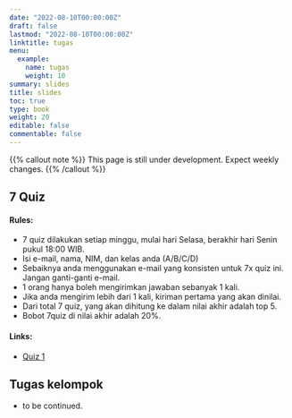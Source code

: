```yaml
---
date: "2022-08-10T00:00:00Z"
draft: false
lastmod: "2022-08-10T00:00:00Z"
linktitle: tugas
menu:
  example:
    name: tugas
    weight: 10
summary: slides
title: slides
toc: true
type: book
weight: 20
editable: false
commentable: false
---
```


{{% callout note %}} This page is still under development. Expect weekly changes. {{% /callout %}}

## 7 Quiz

#### Rules:

- 7 quiz dilakukan setiap minggu, mulai hari Selasa, berakhir hari Senin pukul 18:00 WIB.
- Isi e-mail, nama, NIM, dan kelas anda (A/B/C/D)
- Sebaiknya anda menggunakan e-mail yang konsisten untuk 7x quiz ini. Jangan ganti-ganti e-mail.
- 1 orang hanya boleh mengirimkan jawaban sebanyak 1 kali.
- Jika anda mengirim lebih dari 1 kali, kiriman pertama yang akan dinilai.
- Dari total 7 quiz, yang akan dihitung ke dalam nilai akhir adalah top 5.
- Bobot 7quiz di nilai akhir adalah 20%.

#### Links:

- [Quiz 1](https://forms.gle/xn3gXZEaRryjS2gf8)

## Tugas kelompok

- to be continued.